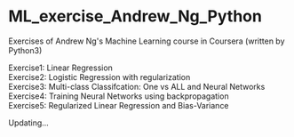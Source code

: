 # ML_exercise_Andrew_Ng_Python
Exercises of Andrew Ng's Machine Learning course in Coursera (written by Python3) <br>

Exercise1: Linear Regression<br>
Exercise2: Logistic Regression with regularization<br>
Exercise3: Multi-class Classifcation: One vs ALL and Neural Networks<br>
Exercise4: Training Neural Networks using backpropagation<br>
Exercise5: Regularized Linear Regression and Bias-Variance<br>

Updating...
